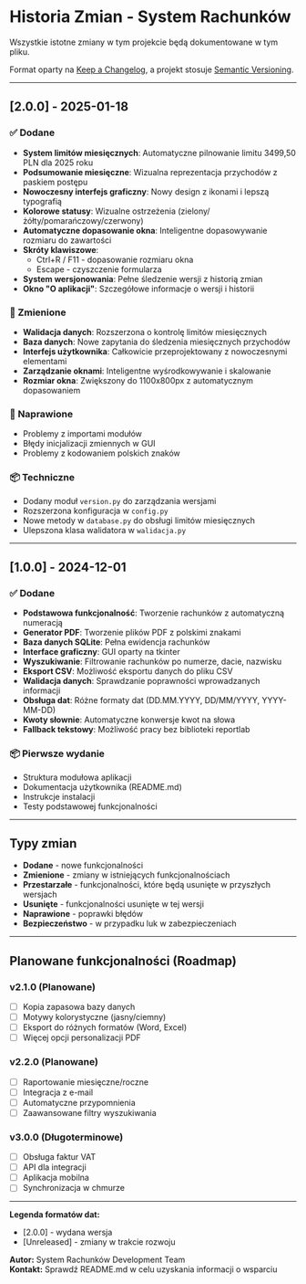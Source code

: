 # Historia Zmian - System Rachunków

Wszystkie istotne zmiany w tym projekcie będą dokumentowane w tym pliku.

Format oparty na [Keep a Changelog](https://keepachangelog.com/pl/1.0.0/),
a projekt stosuje [Semantic Versioning](https://semver.org/lang/pl/).

---

## [2.0.0] - 2025-01-18

### ✅ Dodane
- **System limitów miesięcznych**: Automatyczne pilnowanie limitu 3499,50 PLN dla 2025 roku
- **Podsumowanie miesięczne**: Wizualna reprezentacja przychodów z paskiem postępu
- **Nowoczesny interfejs graficzny**: Nowy design z ikonami i lepszą typografią
- **Kolorowe statusy**: Wizualne ostrzeżenia (zielony/żółty/pomarańczowy/czerwony)
- **Automatyczne dopasowanie okna**: Inteligentne dopasowywanie rozmiaru do zawartości
- **Skróty klawiszowe**: 
  - Ctrl+R / F11 - dopasowanie rozmiaru okna
  - Escape - czyszczenie formularza
- **System wersjonowania**: Pełne śledzenie wersji z historią zmian
- **Okno "O aplikacji"**: Szczegółowe informacje o wersji i historii

### 🔄 Zmienione
- **Walidacja danych**: Rozszerzona o kontrolę limitów miesięcznych
- **Baza danych**: Nowe zapytania do śledzenia miesięcznych przychodów
- **Interfejs użytkownika**: Całkowicie przeprojektowany z nowoczesnymi elementami
- **Zarządzanie oknami**: Inteligentne wyśrodkowywanie i skalowanie
- **Rozmiar okna**: Zwiększony do 1100x800px z automatycznym dopasowaniem

### 🐛 Naprawione
- Problemy z importami modułów
- Błędy inicjalizacji zmiennych w GUI
- Problemy z kodowaniem polskich znaków

### 📦 Techniczne
- Dodany moduł `version.py` do zarządzania wersjami
- Rozszerzona konfiguracja w `config.py`
- Nowe metody w `database.py` do obsługi limitów miesięcznych
- Ulepszona klasa walidatora w `walidacja.py`

---

## [1.0.0] - 2024-12-01

### ✅ Dodane
- **Podstawowa funkcjonalność**: Tworzenie rachunków z automatyczną numeracją
- **Generator PDF**: Tworzenie plików PDF z polskimi znakami
- **Baza danych SQLite**: Pełna ewidencja rachunków
- **Interface graficzny**: GUI oparty na tkinter
- **Wyszukiwanie**: Filtrowanie rachunków po numerze, dacie, nazwisku
- **Eksport CSV**: Możliwość eksportu danych do pliku CSV
- **Walidacja danych**: Sprawdzanie poprawności wprowadzanych informacji
- **Obsługa dat**: Różne formaty dat (DD.MM.YYYY, DD/MM/YYYY, YYYY-MM-DD)
- **Kwoty słownie**: Automatyczne konwersje kwot na słowa
- **Fallback tekstowy**: Możliwość pracy bez biblioteki reportlab

### 📦 Pierwsze wydanie
- Struktura modułowa aplikacji
- Dokumentacja użytkownika (README.md)
- Instrukcje instalacji
- Testy podstawowej funkcjonalności

---

## Typy zmian
- **Dodane** - nowe funkcjonalności
- **Zmienione** - zmiany w istniejących funkcjonalnościach
- **Przestarzałe** - funkcjonalności, które będą usunięte w przyszłych wersjach
- **Usunięte** - funkcjonalności usunięte w tej wersji
- **Naprawione** - poprawki błędów
- **Bezpieczeństwo** - w przypadku luk w zabezpieczeniach

---

## Planowane funkcjonalności (Roadmap)

### v2.1.0 (Planowane)
- [ ] Kopia zapasowa bazy danych
- [ ] Motywy kolorystyczne (jasny/ciemny)
- [ ] Eksport do różnych formatów (Word, Excel)
- [ ] Więcej opcji personalizacji PDF

### v2.2.0 (Planowane)
- [ ] Raportowanie miesięczne/roczne
- [ ] Integracja z e-mail
- [ ] Automatyczne przypomnienia
- [ ] Zaawansowane filtry wyszukiwania

### v3.0.0 (Długoterminowe)
- [ ] Obsługa faktur VAT
- [ ] API dla integracji
- [ ] Aplikacja mobilna
- [ ] Synchronizacja w chmurze

---

**Legenda formatów dat:**
- [2.0.0] - wydana wersja
- [Unreleased] - zmiany w trakcie rozwoju

**Autor:** System Rachunków Development Team  
**Kontakt:** Sprawdź README.md w celu uzyskania informacji o wsparciu